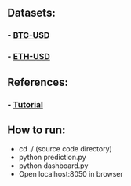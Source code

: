 ## Datasets:

### - [BTC-USD](https://finance.yahoo.com/quote/BTC-USD/history/)

### - [ETH-USD](https://finance.yahoo.com/quote/ETH-USD/history/)

## References:

### - [Tutorial](https://data-flair.training/blogs/stock-price-prediction-machine-learning-project-in-python/?fbclid=IwAR3qpJJqdY0dEcMLUGWqKRL_I6EGWRv_U6IZZ03G5X2bvY7SwnBBsS_0JcI)

## How to run:

- cd ./ (source code directory)
- python prediction.py
- python dashboard.py
- Open localhost:8050 in browser
